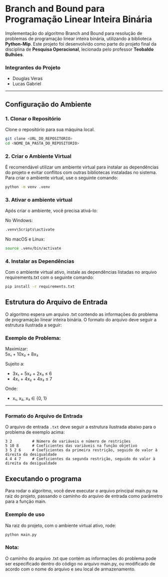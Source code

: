 # Branch and Bound para Programação Linear Inteira Binária

Implementação do algoritmo Branch and Bound para resolução de problemas de programação linear inteira binária, utilizando a biblioteca **Python-Mip**. Este projeto foi desenvolvido como parte do projeto final da disciplina de **Pesquisa Operacional**, lecionada pelo professor **Teobaldo Bulhões**.

### Integrantes do Projeto
- Douglas Veras
- Lucas Gabriel
---

## Configuração do Ambiente

### 1. Clonar o Repositório

Clone o repositório para sua máquina local.

```bash
git clone <URL_DO_REPOSITORIO>
cd <NOME_DA_PASTA_DO_REPOSITORIO>
```

### 2. Criar o Ambiente Virtual
É recomendável utilizar um ambiente virtual para instalar as dependências do projeto e evitar conflitos com outras bibliotecas instaladas no sistema. Para criar o ambiente virtual, use o seguinte comando:

```bash
python -m venv .venv
```

### 3. Ativar o ambiente virtual
Após criar o ambiente, você precisa ativá-lo:

No Windows:
```bash
.venv\Scripts\activate
```
No macOS e Linux:
```bash
source .venv/bin/activate
```

### 4. Instalar as Dependências
Com o ambiente virtual ativo, instale as dependências listadas no arquivo requirements.txt com o seguinte comando:

```bash
pip install -r requirements.txt
```

## Estrutura do Arquivo de Entrada

O algoritmo espera um arquivo .txt contendo as informações do problema de programação linear inteira binária. O formato do arquivo deve seguir a estrutura ilustrada a seguir:

### Exemplo de Problema:

Maximizar:  
5x₁ + 10x₂ + 8x₃

Sujeito a:  
- 3x₁ + 5x₂ + 2x₃ ≤ 6
- 4x₁ + 4x₂ + 4x₃ ≤ 7

Onde:
- x₁, x₂, x₃ ∈ {0, 1}

---

### Formato do Arquivo de Entrada

O arquivo de entrada `.txt` deve seguir a estrutura ilustrada abaixo para o problema de exemplo acima:

```plaintext
3 2         # Número de variáveis e número de restrições
5 10 8      # Coeficientes das variáveis na função objetivo
3 5 2 6     # Coeficientes da primeira restrição, seguido do valor à direita da desigualdade
4 4 4 7     # Coeficientes da segunda restrição, seguido do valor à direita da desigualdade
```

## Executando o programa

Para rodar o algoritmo, você deve executar o arquivo principal main.py na raiz do projeto, passando o caminho do arquivo de entrada como parâmetro para a função main.


### Exemplo de uso
Na raiz do projeto, com o ambiente virtual ativo, rode:

```bash
python main.py
```

### Nota:

O caminho do arquivo .txt que contém as informações do problema pode ser especificado dentro do código no arquivo main.py, ou modificado de acordo com o nome do arquivo e seu local de armazenamento.
